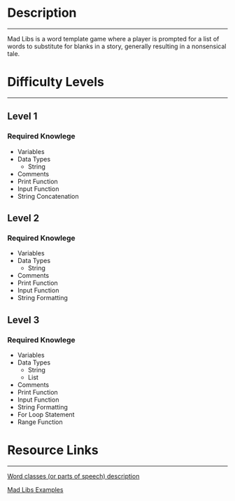# Description
***

Mad Libs is a word template game where a player is prompted for a list of words to substitute for blanks in a story, generally resulting in a nonsensical tale.


# Difficulty Levels
***

## Level 1
    
### Required Knowlege
* Variables
* Data Types
    * String
* Comments
* Print Function
* Input Function
* String Concatenation

## Level 2

### Required Knowlege
* Variables
* Data Types
    * String
* Comments
* Print Function
* Input Function
* String Formatting

## Level 3

### Required Knowlege
* Variables
* Data Types
    * String
    * List
* Comments
* Print Function
* Input Function
* String Formatting
* For Loop Statement
* Range Function

# Resource Links
***

[Word classes (or parts of speech) description](https://www.lexico.com/grammar/word-classes-or-parts-of-speech)

[Mad Libs Examples](https://findafreeprintable.com/free-printable-mad-libs/)